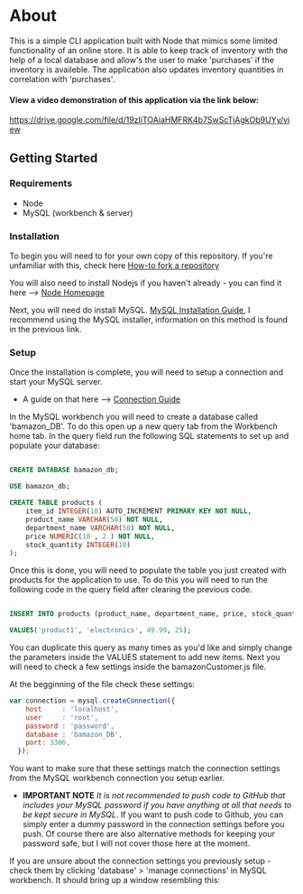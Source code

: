 # About
This is a simple CLI application built with Node that mimics some limited functionality of an online store. It is able to keep track of inventory with the help of a local database and allow's the user to make 'purchases' if the inventory is availeble. The application also updates inventory quantities in correlation with 'purchases'.

#### View a video demonstration of this application via the link below:
https://drive.google.com/file/d/19zIiTOAiaHMFRK4b7SwScTjAgkOb9UYy/view

## Getting Started

### Requirements
* Node
* MySQL (workbench & server)

### Installation

To begin you will need to for your own copy of this repository. If you're unfamiliar with this, check here [How-to fork a repository](https://help.github.com/en/articles/fork-a-repo)

You will also need to install Nodejs if you haven't already - you can find it here --> [Node Homepage](https://nodejs.org/en/)

Next, you will need do install MySQL. [MySQL Installation Guide](https://dev.mysql.com/doc/mysql-installation-excerpt/5.7/en/), I recommend using the MySQL installer, information on this method is found in the previous link.

### Setup

Once the installation is complete, you will need to setup a connection and start your MySQL server. 
* A guide on that here --> [Connection Guide](https://dev.mysql.com/doc/workbench/en/wb-getting-started-tutorial-create-connection.html)

In the MySQL workbench you will need to create a database called 'bamazon_DB'.
To do this open up a new query tab from the Workbench home tab. In the query field run the following SQL statements to set up and populate your database:

```SQL

CREATE DATABASE bamazon_db;

USE bamazon_db;

CREATE TABLE products (
    item_id INTEGER(10) AUTO_INCREMENT PRIMARY KEY NOT NULL,
    product_name VARCHAR(50) NOT NULL,
    department_name VARCHAR(50) NOT NULL,
    price NUMERIC(10 , 2 ) NOT NULL,
    stock_quantity INTEGER(10)
);
```

Once this is done, you will need to populate the table you just created with products for the application to use. To do this you will need to run the following code in the query field after clearing the previous code.

```SQL

INSERT INTO products (product_name, department_name, price, stock_quantity)

VALUES('product1', 'electronics', 49.99, 25);
```
You can duplicate this query as many times as you'd like and simply change the parameters inside the VALUES statement to add new items.
Next you will need to check a few settings inside the bamazonCustomer.js file.

At the begginning of the file check these settings:

```javascript
var connection = mysql.createConnection({
    host     : 'localhost',
    user     : 'root',
    password : 'password',
    database : 'bamazon_DB',
    port: 3306,
  });
  ```
  
  You want to make sure that these settings match the connection settings from the MySQL workbench connection you setup earlier.
  * **IMPORTANT NOTE** *It is not recommended to push code to GitHub that includes your MySQL password if you have anything at all that needs to be kept secure in MySQL*. If you want to push code to Github, you can simply enter a dummy password in the connection settings before you push. Of course there are also alternative methods for keeping your password safe, but I will not cover those here at the moment.

If you are unsure about the connection settings you previously setup - check them by clicking 'database' > 'manage connections' in MySQL workbench. It should bring up a window resembling this:

 
  
  

